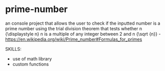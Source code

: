 # prime-number
an console project that allows the user to check if the inputted number is a prime number using the trial division theorem that tests whether n {\displaystyle n} n is a multiple of any integer between 2 and n {\sqrt {n}} - https://en.wikipedia.org/wiki/Prime_number#Formulas_for_primes

SKILLS:
 - use of math library
 - custom functions
